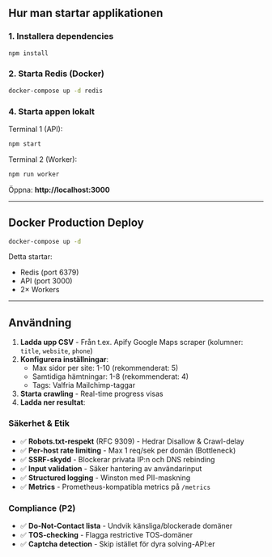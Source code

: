 

## Hur man startar applikationen

### 1. Installera dependencies

```bash
npm install
```


### 2. Starta Redis (Docker)

```bash
docker-compose up -d redis
```

### 4. Starta appen lokalt

Terminal 1 (API):
```bash
npm start
```

Terminal 2 (Worker):
```bash
npm run worker
```

Öppna: **http://localhost:3000**

---

## Docker Production Deploy

```bash
docker-compose up -d
```

Detta startar:
- Redis (port 6379)
- API (port 3000)
- 2× Workers

---

## Användning

1. **Ladda upp CSV** - Från t.ex. Apify Google Maps scraper (kolumner: `title`, `website`, `phone`)
2. **Konfigurera inställningar**:
   - Max sidor per site: 1-10 (rekommenderat: 5)
   - Samtidiga hämtningar: 1-8 (rekommenderat: 4)
   - Tags: Valfria Mailchimp-taggar
3. **Starta crawling** - Real-time progress visas
4. **Ladda ner resultat**:

###  Säkerhet & Etik 
- ✅ **Robots.txt-respekt** (RFC 9309) - Hedrar Disallow & Crawl-delay
- ✅ **Per-host rate limiting** - Max 1 req/sek per domän (Bottleneck)
- ✅ **SSRF-skydd** - Blockerar privata IP:n och DNS rebinding
- ✅ **Input validation** - Säker hantering av användarinput
- ✅ **Structured logging** - Winston med PII-maskning
- ✅ **Metrics** - Prometheus-kompatibla metrics på `/metrics`


### Compliance (P2)
- ✅ **Do-Not-Contact lista** - Undvik känsliga/blockerade domäner
- ✅ **TOS-checking** - Flagga restrictive TOS-domäner
- ✅ **Captcha detection** - Skip istället för dyra solving-API:er



